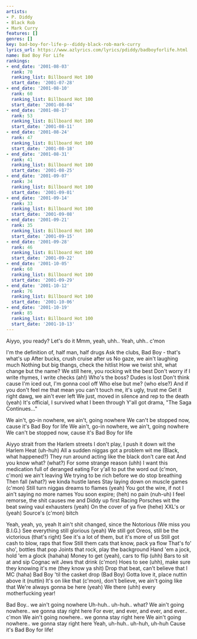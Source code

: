 ```yaml
---
artists:
- P. Diddy
- Black Rob
- Mark Curry
features: []
genres: []
key: bad-boy-for-life-p--diddy-black-rob-mark-curry
lyrics_url: https://www.azlyrics.com/lyrics/pdiddy/badboyforlife.html
name: Bad Boy For Life
rankings:
- end_date: '2001-08-03'
  rank: 70
  ranking_list: Billboard Hot 100
  start_date: '2001-07-28'
- end_date: '2001-08-10'
  rank: 60
  ranking_list: Billboard Hot 100
  start_date: '2001-08-04'
- end_date: '2001-08-17'
  rank: 53
  ranking_list: Billboard Hot 100
  start_date: '2001-08-11'
- end_date: '2001-08-24'
  rank: 47
  ranking_list: Billboard Hot 100
  start_date: '2001-08-18'
- end_date: '2001-08-31'
  rank: 41
  ranking_list: Billboard Hot 100
  start_date: '2001-08-25'
- end_date: '2001-09-07'
  rank: 34
  ranking_list: Billboard Hot 100
  start_date: '2001-09-01'
- end_date: '2001-09-14'
  rank: 33
  ranking_list: Billboard Hot 100
  start_date: '2001-09-08'
- end_date: '2001-09-21'
  rank: 35
  ranking_list: Billboard Hot 100
  start_date: '2001-09-15'
- end_date: '2001-09-28'
  rank: 46
  ranking_list: Billboard Hot 100
  start_date: '2001-09-22'
- end_date: '2001-10-05'
  rank: 60
  ranking_list: Billboard Hot 100
  start_date: '2001-09-29'
- end_date: '2001-10-12'
  rank: 76
  ranking_list: Billboard Hot 100
  start_date: '2001-10-06'
- end_date: '2001-10-19'
  rank: 85
  ranking_list: Billboard Hot 100
  start_date: '2001-10-13'
---
```



Aiyyo, you ready?
Let's do it
Mmm, yeah, uhh..
Yeah, uhh.. c'mon

I'm the definition of, half man, half drugs
Ask the clubs, Bad Boy - that's what's up
After bucks, crush cruise after us
No gaze, we ain't laughing much
Nothing but big thangs, check the hitlist
How we twist shit, what change but the name?
We still here, you rocking wit the best
Don't worry if I write rhymes, I write checks (ah!)
Who's the boss? Dudes is lost
Don't think cause I'm iced out, I'm gonna cool off
Who else but me? (who else?) And if you don't feel me
that mean you can't touch me, it's ugly, trust me
Get it right dawg, we ain't ever left
We just, moved in silence and rep to the death (yeah)
It's official, I survived what I been through
Y'all got drama, "The Saga Continues..."


We ain't, go-in nowhere, we ain't, going nowhere
We can't be stopped now, cause it's Bad Boy for life
We ain't, go-in nowhere, we ain't, going nowhere
We can't be stopped now, cause it's Bad Boy for life


Aiyyo strait from the Harlem streets
I don't play, I push it down wit the Harlem Heat (uh-huh)
All a sudden niggas got a problem wit me (Black, what happened?)
They run around acting like the black don't care eat
And you know what? (what?) For some strange reason (uhh)
I want this medication full of deranged eating
For y'all to put the word out (c'mon, c'mon) we ain't leaving
We trying to be rich before we do stop breathing
Then fall (what?) we kinda hustle lanes
Stay laying down on muscle games (c'mon)
Still turn niggas dreams to flames (yeah)
You got the wire, if not I ain't saying no more names
You soon expire; (heh) no pain (nuh-uh)
I feel remorse, the shit causes me and Diddy up first
Racing Porsches wit the beat swing vaul exhausters (yeah)
On the cover of ya five (hehe) XXL's or (yeah) Source's (c'mon) bitch




Yeah, yeah, yo, yeah
It ain't shit changed, since the Notorious (We miss you B.I.G.)
See everything still glorious (yeah)
We still got Oreos, still be the victorious (that's right)
See it's a lot of them, but it's more of us
Still got cash to blow, raps that flow
Still them cats that know, pack ya flow
That's fo' sho', bottles that pop
Joints that rock, play the background
Hand 'em a jock, hold 'em a glock (hahaha)
Money to get (yeah), cars to flip (uhh)
Bars to sit at and sip Cognac wit Jews that drink (c'mon)
Hoes to see (uhh), make sure they knowing it's me (they know ya shit)
Drop that beat, can't believe that I MC (haha)
Bad Boy 'til the casket drop (Bad Boy)
Gotta love it, place nuttin above it (nuttin)
It's on like that (c'mon), don't believe, we ain't going like that
We're always gonna be here (yeah)
We there (uhh) every motherfucking year!




Bad Boy.. we ain't going nowhere
Uh-huh.. uh-huh.. what?
We ain't going nowhere.. we gonna stay right here
For ever, and ever, and ever, and ever.. c'mon
We ain't going nowhere.. we gonna stay right here
We ain't going nowhere.. we gonna stay right here
Yeah, uh-huh.. uh-huh, uh-huh
Cause it's Bad Boy for life!



